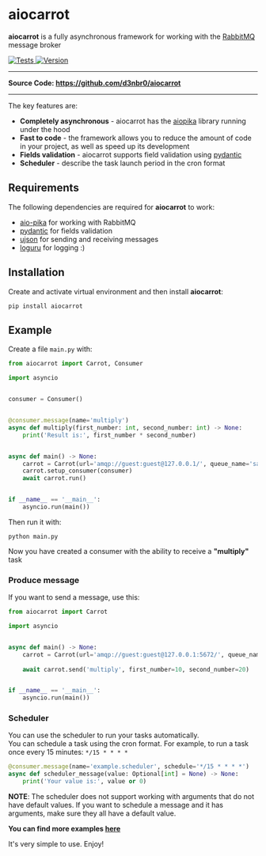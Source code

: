 # aiocarrot

**aiocarrot** is a fully asynchronous framework for working with the <a href="https://www.rabbitmq.com/">RabbitMQ</a> message broker

<a href="https://github.com/d3nbr0/aiocarrot/actions?query=branch%3Amain+event%3Apush">
    <img src="https://github.com/d3nbr0/aiocarrot/workflows/tests/badge.svg" alt="Tests">
</a>

<a href="https://pypi.org/project/aiocarrot">
    <img src="https://img.shields.io/pypi/v/aiocarrot?color=%2334D058&label=pypi%20package" alt="Version">
</a>

___

**Source Code: https://github.com/d3nbr0/aiocarrot**

___

The key features are:

* **Completely asynchronous** - aiocarrot has the <a href="https://pypi.org/project/aio-pika/">aiopika</a> library running under the hood
* **Fast to code** - the framework allows you to reduce the amount of code in your project, as well as speed up its development
* **Fields validation** - aiocarrot supports field validation using <a href="https://pypi.org/project/pydantic/">pydantic</a>
* **Scheduler** - describe the task launch period in the cron format

## Requirements

The following dependencies are required for **aiocarrot** to work:

* <a href="https://pypi.org/project/aio-pika/">aio-pika</a> for working with RabbitMQ
* <a href="https://pypi.org/project/pydantic/">pydantic</a> for fields validation
* <a href="https://pypi.org/project/ujson/">ujson</a> for sending and receiving messages
* <a href="https://pypi.org/project/loguru/">loguru</a> for logging :)

## Installation

Create and activate virtual environment and then install **aiocarrot**:

```commandline
pip install aiocarrot
```

## Example

Create a file `main.py` with:

```python
from aiocarrot import Carrot, Consumer

import asyncio


consumer = Consumer()


@consumer.message(name='multiply')
async def multiply(first_number: int, second_number: int) -> None:
    print('Result is:', first_number * second_number)


async def main() -> None:
    carrot = Carrot(url='amqp://guest:guest@127.0.0.1/', queue_name='sample')
    carrot.setup_consumer(consumer)
    await carrot.run()


if __name__ == '__main__':
    asyncio.run(main())
```

Then run it with:

```commandline
python main.py
```

Now you have created a consumer with the ability to receive a **"multiply"** task

### Produce message

If you want to send a message, use this:

```python
from aiocarrot import Carrot

import asyncio


async def main() -> None:
    carrot = Carrot(url='amqp://guest:guest@127.0.0.1:5672/', queue_name='sample')
    
    await carrot.send('multiply', first_number=10, second_number=20)


if __name__ == '__main__':
    asyncio.run(main())
```

### Scheduler

You can use the scheduler to run your tasks automatically.<br>
You can schedule a task using the cron format. For example, to run a task once every 15 minutes: `*/15 * * * *`<br>

```python
@consumer.message(name='example.scheduler', schedule='*/15 * * * *')
async def scheduler_message(value: Optional[int] = None) -> None:
    print('Your value is:', value or 0)
```

**NOTE**: The scheduler does not support working with arguments that do not have default values.
If you want to schedule a message and it has arguments, make sure they all have a default value.

**You can find more examples <a href="https://github.com/d3nbr0/aiocarrot/tree/main/examples">here</a>**

It's very simple to use. Enjoy!

